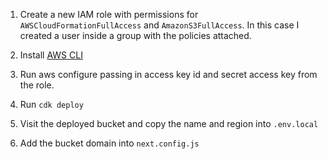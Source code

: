 1. Create a new IAM role with permissions for `AWSCloudFormationFullAccess` and `AmazonS3FullAccess`. In this case I created a user inside a group with the policies attached.

2. Install [AWS CLI](https://docs.aws.amazon.com/cli/latest/userguide/getting-started-install.html)

3. Run aws configure passing in access key id and secret access key from the role.

4. Run `cdk deploy`

5. Visit the deployed bucket and copy the name and region into `.env.local`

6. Add the bucket domain into `next.config.js`